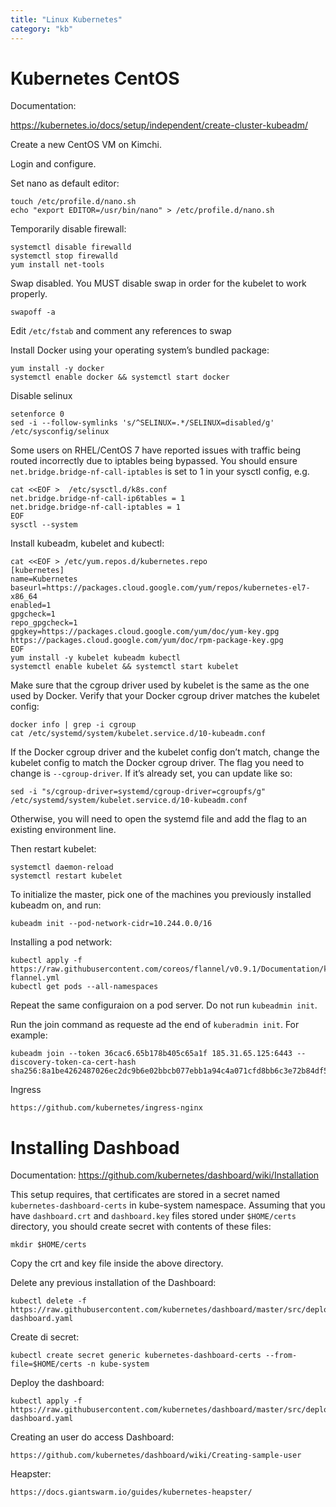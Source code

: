 ```yaml
---
title: "Linux Kubernetes"
category: "kb"
---
```


# Kubernetes CentOS

Documentation:

https://kubernetes.io/docs/setup/independent/create-cluster-kubeadm/

Create a new CentOS VM on Kimchi.

Login and configure.

Set nano as default editor:

    touch /etc/profile.d/nano.sh
    echo "export EDITOR=/usr/bin/nano" > /etc/profile.d/nano.sh

Temporarily disable firewall:

    systemctl disable firewalld
    systemctl stop firewalld
    yum install net-tools

Swap disabled. You MUST disable swap in order for the kubelet to work properly.

    swapoff -a

Edit `/etc/fstab` and comment any references to swap

Install Docker using your operating system’s bundled package:

    yum install -y docker
    systemctl enable docker && systemctl start docker

Disable selinux

    setenforce 0
    sed -i --follow-symlinks 's/^SELINUX=.*/SELINUX=disabled/g' /etc/sysconfig/selinux

Some users on RHEL/CentOS 7 have reported issues with traffic being routed incorrectly due to iptables being bypassed. You should ensure `net.bridge.bridge-nf-call-iptables` is set to 1 in your sysctl config, e.g.

    cat <<EOF >  /etc/sysctl.d/k8s.conf
    net.bridge.bridge-nf-call-ip6tables = 1
    net.bridge.bridge-nf-call-iptables = 1
    EOF
    sysctl --system

Install kubeadm, kubelet and kubectl:

    cat <<EOF > /etc/yum.repos.d/kubernetes.repo
    [kubernetes]
    name=Kubernetes
    baseurl=https://packages.cloud.google.com/yum/repos/kubernetes-el7-x86_64
    enabled=1
    gpgcheck=1
    repo_gpgcheck=1
    gpgkey=https://packages.cloud.google.com/yum/doc/yum-key.gpg https://packages.cloud.google.com/yum/doc/rpm-package-key.gpg
    EOF
    yum install -y kubelet kubeadm kubectl
    systemctl enable kubelet && systemctl start kubelet

Make sure that the cgroup driver used by kubelet is the same as the one used by Docker. Verify that your Docker cgroup driver matches the kubelet config:

    docker info | grep -i cgroup
    cat /etc/systemd/system/kubelet.service.d/10-kubeadm.conf

If the Docker cgroup driver and the kubelet config don’t match, change the kubelet config to match the Docker cgroup driver. The flag you need to change is `--cgroup-driver`. If it’s already set, you can update like so:

    sed -i "s/cgroup-driver=systemd/cgroup-driver=cgroupfs/g" /etc/systemd/system/kubelet.service.d/10-kubeadm.conf

Otherwise, you will need to open the systemd file and add the flag to an existing environment line.

Then restart kubelet:

    systemctl daemon-reload
    systemctl restart kubelet

To initialize the master, pick one of the machines you previously installed kubeadm on, and run:

    kubeadm init --pod-network-cidr=10.244.0.0/16

Installing a pod network:

    kubectl apply -f https://raw.githubusercontent.com/coreos/flannel/v0.9.1/Documentation/kube-flannel.yml
    kubectl get pods --all-namespaces

Repeat the same configuraion on a pod server. Do not run `kubeadmin init`.

Run the join command as requeste ad the end of `kuberadmin init`. For example:

    kubeadm join --token 36cac6.65b178b405c65a1f 185.31.65.125:6443 --discovery-token-ca-cert-hash sha256:8a1be4262487026ec2dc9b6e02bbcb077ebb1a94c4a071cfd8bb6c3e72b84df5

Ingress

    https://github.com/kubernetes/ingress-nginx

# Installing Dashboad

Documentation: https://github.com/kubernetes/dashboard/wiki/Installation

This setup requires, that certificates are stored in a secret named `kubernetes-dashboard-certs` in kube-system namespace. Assuming that you have `dashboard.crt` and `dashboard.key` files stored under `$HOME/certs` directory, you should create secret with contents of these files:

    mkdir $HOME/certs

Copy the crt and key file inside the above directory.

Delete any previous installation of the Dashboard:

    kubectl delete -f https://raw.githubusercontent.com/kubernetes/dashboard/master/src/deploy/recommended/kubernetes-dashboard.yaml

Create di secret:

    kubectl create secret generic kubernetes-dashboard-certs --from-file=$HOME/certs -n kube-system

Deploy the dashboard:

    kubectl apply -f https://raw.githubusercontent.com/kubernetes/dashboard/master/src/deploy/recommended/kubernetes-dashboard.yaml

Creating an user do access Dashboard:

    https://github.com/kubernetes/dashboard/wiki/Creating-sample-user

Heapster:

    https://docs.giantswarm.io/guides/kubernetes-heapster/
